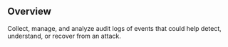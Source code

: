 ## Overview

Collect, manage, and analyze audit logs of events that could help detect, understand, or recover from an attack.